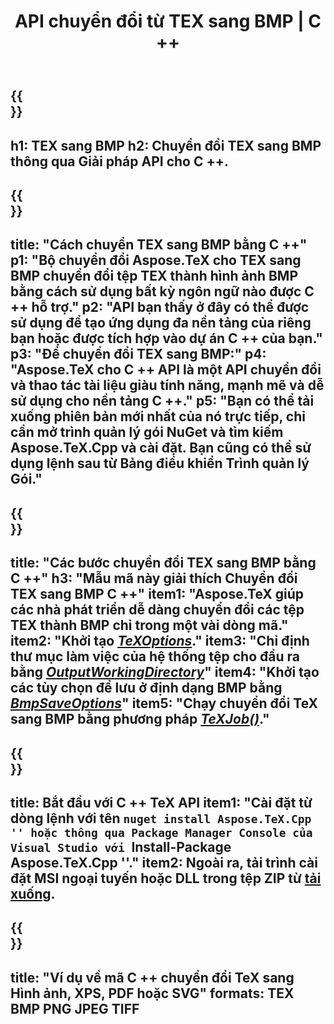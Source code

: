 ﻿---
translation: true
template: /_templates/_conversion-child-cpp.md
title: API chuyển đổi từ TEX sang BMP | C ++
description: Chức năng chuyển đổi TEX sang BMP. Tích hợp thư viện C ++ tại chỗ này vào dự án của bạn hoặc sử dụng các ứng dụng đa nền tảng để chuyển đổi TeX sang BMP.
keywords: tex sang bmp api cpp, tex2bmp tích hợp c ++
url: /cpp/conversion/tex-to-bmp/
family: tex
platformtag: cpp
feature: conversion
informat: TEX
outformat: BMP
otherformats: PNG JPEG TIFF PDF SVG XPS
---

{{<section banner>}}
---
h1: TEX sang BMP
h2: Chuyển đổi TEX sang BMP thông qua Giải pháp API cho C ++.
---

{{<section overview>}}
---
title: "Cách chuyển TEX sang BMP bằng C ++"
p1: "Bộ chuyển đổi Aspose.TeX cho TEX sang BMP chuyển đổi tệp TEX thành hình ảnh BMP bằng cách sử dụng bất kỳ ngôn ngữ nào được C ++ hỗ trợ."
p2: "API bạn thấy ở đây có thể được sử dụng để tạo ứng dụng đa nền tảng của riêng bạn hoặc được tích hợp vào dự án C ++ của bạn."
p3: "Để chuyển đổi TEX sang BMP:"
p4: "Aspose.TeX cho C ++ API là một API chuyển đổi và thao tác tài liệu giàu tính năng, mạnh mẽ và dễ sử dụng cho nền tảng C ++."
p5: "Bạn có thể tải xuống phiên bản mới nhất của nó trực tiếp, chỉ cần mở trình quản lý gói NuGet và tìm kiếm Aspose.TeX.Cpp và cài đặt. Bạn cũng có thể sử dụng lệnh sau từ Bảng điều khiển Trình quản lý Gói."
---

{{<section feature1>}}
---
title: "Các bước chuyển đổi TEX sang BMP bằng C ++"
h3: "Mẫu mã này giải thích Chuyển đổi TEX sang BMP C ++"
item1: "Aspose.TeX giúp các nhà phát triển dễ dàng chuyển đổi các tệp TEX thành BMP chỉ trong một vài dòng mã."
item2: "Khởi tạo [*TeXOptions*](https://reference.aspose.com/tex/cpp/class/aspose.te_x.te_x_options)."
item3: "Chỉ định thư mục làm việc của hệ thống tệp cho đầu ra bằng [*OutputWorkingDirectory*](https://reference.aspose.com/tex/cpp/class/aspose.te_x.te_x_options#aa4f4ea6dab7db5ba1b40800495f16f63)"
item4: "Khởi tạo các tùy chọn để lưu ở định dạng BMP bằng [*BmpSaveOptions*](https://reference.aspose.com/tex/cpp/class/aspose.te_x.presentation.image.bmp_save_options)"
item5: "Chạy chuyển đổi TeX sang BMP bằng phương pháp [*TeXJob()*](https://reference.aspose.com/tex/cpp/class/aspose.te_x.te_x_job)."
---

{{<section feature2>}}
---
title: Bắt đầu với C ++ TeX API
item1: "Cài đặt từ dòng lệnh với tên ```nuget install Aspose.TeX.Cpp '' hoặc thông qua Package Manager Console của Visual Studio với ```Install-Package Aspose.TeX.Cpp ''."
item2: Ngoài ra, tải trình cài đặt MSI ngoại tuyến hoặc DLL trong tệp ZIP từ [tải xuống](https://releases.aspose.com/tex/cpp).
---

{{<section widget>}}
---
title: "Ví dụ về mã C ++ chuyển đổi TeX sang Hình ảnh, XPS, PDF hoặc SVG"
formats: TEX BMP PNG JPEG TIFF
---

